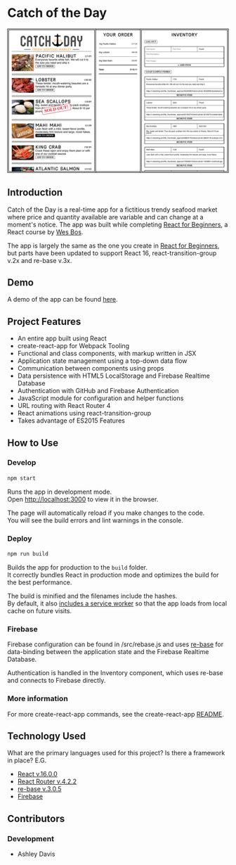 # Catch of the Day


![Catch of the Day](./docs/catch-of-the-day.png)

## Introduction

Catch of the Day is a real-time app for a fictitious trendy seafood market where price and quantity available are variable and can change at a moment's notice. The app was built while completing [React for Beginners](https://reactforbeginners.com/), a React course by [Wes Bos](https://wesbos.com/).

The app is largely the same as the one you create in [React for Beginners](https://reactforbeginners.com/), but parts have been updated to support React 16, react-transition-group v.2x and re-base v.3x.


## Demo

A demo of the app can be found [here](https://catch-of-the-day-393cd.firebaseapp.com/).


## Project Features

- An entire app built using React
- create-react-app for Webpack Tooling
- Functional and class components, with markup written in JSX
- Application state management using a top-down data flow
- Communication between components using props
- Data persistence with HTML5 LocalStorage and Firebase Realtime Database
- Authentication with GitHub and Firebase Authentication
- JavaScript module for configuration and helper functions
- URL routing with React Router 4
- React animations using react-transition-group
- Takes advantage of ES2015 Features


## How to Use

### Develop

```sh
npm start
```

Runs the app in development mode.<br>
Open [http://localhost:3000](http://localhost:3000) to view it in the browser.

The page will automatically reload if you make changes to the code.<br>
You will see the build errors and lint warnings in the console.

### Deploy

```sh
npm run build
```

Builds the app for production to the `build` folder.<br>
It correctly bundles React in production mode and optimizes the build for the best performance.

The build is minified and the filenames include the hashes.<br>
By default, it also [includes a service worker](https://github.com/facebookincubator/create-react-app/blob/master/packages/react-scripts/template/README.md#making-a-progressive-web-app) so that the app loads from local cache on future visits.

### Firebase

Firebase configuration can be found in /src/rebase.js and uses [re-base](https://github.com/tylermcginnis/re-base) for data-binding between the application state and the Firebase Realtime Database.

Authentication is handled in the Inventory component, which uses re-base and connects to Firebase directly.

### More information

For more create-react-app commands, see the create-react-app [README](./docs/create-react-app-readme.md).


## Technology Used

What are the primary languages used for this project? Is there a framework in place? E.G.
- [React v.16.0.0](https://reactjs.org)
- [React Router v.4.2.2](https://reacttraining.com/react-router/)
- [re-base v.3.0.5](https://github.com/tylermcginnis/re-base)
- [Firebase](https://firebase.google.com/)


## Contributors

### Development

- Ashley Davis
